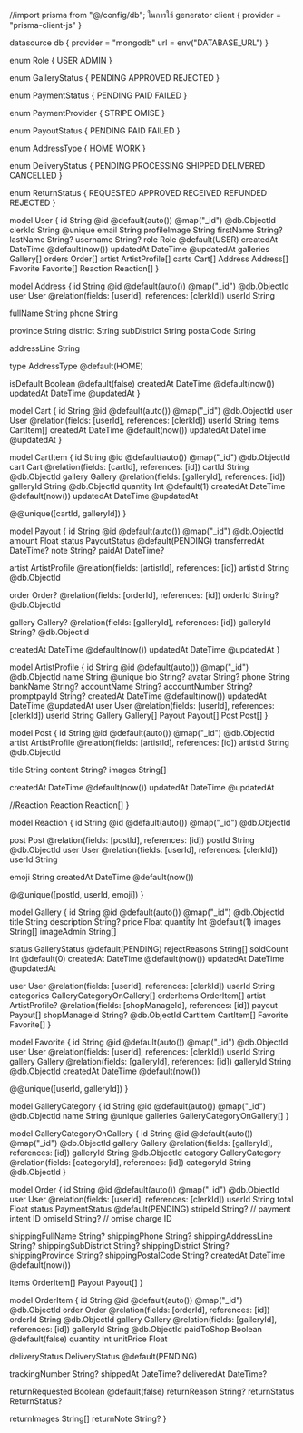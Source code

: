 //import prisma from "@/config/db";
ในการใช้
generator client {
provider = "prisma-client-js"
}

datasource db {
provider = "mongodb"
url = env("DATABASE_URL")
}

enum Role {
USER
ADMIN
}

enum GalleryStatus {
PENDING
APPROVED
REJECTED
}

enum PaymentStatus {
PENDING
PAID
FAILED
}

enum PaymentProvider {
STRIPE
OMISE
}

enum PayoutStatus {
PENDING
PAID
FAILED
}

enum AddressType {
HOME
WORK
}

enum DeliveryStatus {
PENDING
PROCESSING
SHIPPED
DELIVERED
CANCELLED
}

enum ReturnStatus {
REQUESTED
APPROVED
RECEIVED
REFUNDED
REJECTED
}

model User {
id String @id @default(auto()) @map("\_id") @db.ObjectId
clerkId String @unique
email String
profileImage String
firstName String?
lastName String?
username String?
role Role @default(USER)
createdAt DateTime @default(now())
updatedAt DateTime @updatedAt
galleries Gallery[]
orders Order[]
artist ArtistProfile[]
carts Cart[]
Address Address[]
Favorite Favorite[]
Reaction Reaction[]
}

model Address {
id String @id @default(auto()) @map("\_id") @db.ObjectId
user User @relation(fields: [userId], references: [clerkId])
userId String

fullName String
phone String

province String
district String
subDistrict String
postalCode String

addressLine String

type AddressType @default(HOME)

isDefault Boolean @default(false)
createdAt DateTime @default(now())
updatedAt DateTime @updatedAt
}

model Cart {
id String @id @default(auto()) @map("\_id") @db.ObjectId
user User @relation(fields: [userId], references: [clerkId])
userId String
items CartItem[]
createdAt DateTime @default(now())
updatedAt DateTime @updatedAt
}

model CartItem {
id String @id @default(auto()) @map("\_id") @db.ObjectId
cart Cart @relation(fields: [cartId], references: [id])
cartId String @db.ObjectId
gallery Gallery @relation(fields: [galleryId], references: [id])
galleryId String @db.ObjectId
quantity Int @default(1)
createdAt DateTime @default(now())
updatedAt DateTime @updatedAt

@@unique([cartId, galleryId])
}

model Payout {
id String @id @default(auto()) @map("\_id") @db.ObjectId
amount Float
status PayoutStatus @default(PENDING)
transferredAt DateTime?
note String?
paidAt DateTime?

artist ArtistProfile @relation(fields: [artistId], references: [id])
artistId String @db.ObjectId

order Order? @relation(fields: [orderId], references: [id])
orderId String? @db.ObjectId

gallery Gallery? @relation(fields: [galleryId], references: [id])
galleryId String? @db.ObjectId

createdAt DateTime @default(now())
updatedAt DateTime @updatedAt
}

model ArtistProfile {
id String @id @default(auto()) @map("\_id") @db.ObjectId
name String @unique
bio String?
avatar String?
phone String
bankName String?
accountName String?
accountNumber String?
promptpayId String?
createdAt DateTime @default(now())
updatedAt DateTime @updatedAt
user User @relation(fields: [userId], references: [clerkId])
userId String
Gallery Gallery[]
Payout Payout[]
Post Post[]
}

model Post {
id String @id @default(auto()) @map("\_id") @db.ObjectId
artist ArtistProfile @relation(fields: [artistId], references: [id])
artistId String @db.ObjectId

title String
content String?
images String[]

createdAt DateTime @default(now())
updatedAt DateTime @updatedAt

//Reaction
Reaction Reaction[]
}

model Reaction {
id String @id @default(auto()) @map("\_id") @db.ObjectId

post Post @relation(fields: [postId], references: [id])
postId String @db.ObjectId
user User @relation(fields: [userId], references: [clerkId])
userId String

emoji String
createdAt DateTime @default(now())

@@unique([postId, userId, emoji])
}

model Gallery {
id String @id @default(auto()) @map("\_id") @db.ObjectId
title String
description String?
price Float
quantity Int @default(1)
images String[]
imageAdmin String[]

status GalleryStatus @default(PENDING)
rejectReasons String[]
soldCount Int @default(0)
createdAt DateTime @default(now())
updatedAt DateTime @updatedAt

user User @relation(fields: [userId], references: [clerkId])
userId String
categories GalleryCategoryOnGallery[]
orderItems OrderItem[]
artist ArtistProfile? @relation(fields: [shopManageId], references: [id])
payout Payout[]
shopManageId String? @db.ObjectId
CartItem CartItem[]
Favorite Favorite[]
}

model Favorite {
id String @id @default(auto()) @map("\_id") @db.ObjectId
user User @relation(fields: [userId], references: [clerkId])
userId String
gallery Gallery @relation(fields: [galleryId], references: [id])
galleryId String @db.ObjectId
createdAt DateTime @default(now())

@@unique([userId, galleryId])
}

model GalleryCategory {
id String @id @default(auto()) @map("\_id") @db.ObjectId
name String @unique
galleries GalleryCategoryOnGallery[]
}

model GalleryCategoryOnGallery {
id String @id @default(auto()) @map("\_id") @db.ObjectId
gallery Gallery @relation(fields: [galleryId], references: [id])
galleryId String @db.ObjectId
category GalleryCategory @relation(fields: [categoryId], references: [id])
categoryId String @db.ObjectId
}

model Order {
id String @id @default(auto()) @map("\_id") @db.ObjectId
user User @relation(fields: [userId], references: [clerkId])
userId String
total Float
status PaymentStatus @default(PENDING)
stripeId String? // payment intent ID
omiseId String? // omise charge ID

shippingFullName String?
shippingPhone String?
shippingAddressLine String?
shippingSubDistrict String?
shippingDistrict String?
shippingProvince String?
shippingPostalCode String?
createdAt DateTime @default(now())

items OrderItem[]
Payout Payout[]
}

model OrderItem {
id String @id @default(auto()) @map("\_id") @db.ObjectId
order Order @relation(fields: [orderId], references: [id])
orderId String @db.ObjectId
gallery Gallery @relation(fields: [galleryId], references: [id])
galleryId String @db.ObjectId
paidToShop Boolean @default(false)
quantity Int
unitPrice Float

deliveryStatus DeliveryStatus @default(PENDING)

trackingNumber String?
shippedAt DateTime?
deliveredAt DateTime?

returnRequested Boolean @default(false)
returnReason String?
returnStatus ReturnStatus?

returnImages String[]
returnNote String?
}
